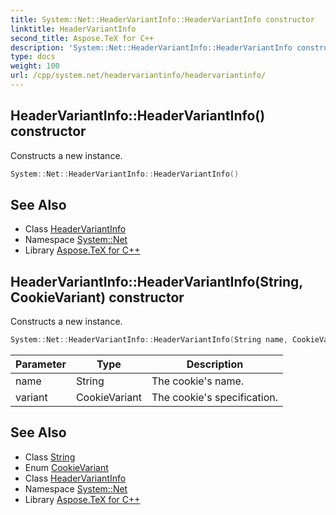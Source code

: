 ```yaml
---
title: System::Net::HeaderVariantInfo::HeaderVariantInfo constructor
linktitle: HeaderVariantInfo
second_title: Aspose.TeX for C++
description: 'System::Net::HeaderVariantInfo::HeaderVariantInfo constructor. Constructs a new instance in C++.'
type: docs
weight: 100
url: /cpp/system.net/headervariantinfo/headervariantinfo/
---
```

## HeaderVariantInfo::HeaderVariantInfo() constructor


Constructs a new instance.

```cpp
System::Net::HeaderVariantInfo::HeaderVariantInfo()
```

## See Also

* Class [HeaderVariantInfo](../)
* Namespace [System::Net](../../)
* Library [Aspose.TeX for C++](../../../)
## HeaderVariantInfo::HeaderVariantInfo(String, CookieVariant) constructor


Constructs a new instance.

```cpp
System::Net::HeaderVariantInfo::HeaderVariantInfo(String name, CookieVariant variant)
```


| Parameter | Type | Description |
| --- | --- | --- |
| name | String | The cookie's name. |
| variant | CookieVariant | The cookie's specification. |

## See Also

* Class [String](../../../system/string/)
* Enum [CookieVariant](../../cookievariant/)
* Class [HeaderVariantInfo](../)
* Namespace [System::Net](../../)
* Library [Aspose.TeX for C++](../../../)
